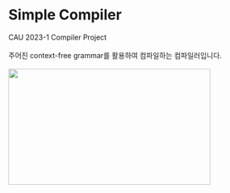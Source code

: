 <h1>Simple Compiler</h1>
CAU 2023-1 Compiler Project<br><br>
주어진 context-free grammar를 활용하여 컴파일하는 컴파일러입니다.<br><br>
<img src=https://github.com/DooHongKm/Simple_Compiler_Project/assets/127850414/83e3350d-7df0-47d5-bd1b-26521dc026e6 width=400 height=230>
